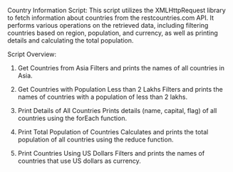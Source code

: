 Country Information Script:
This script utilizes the XMLHttpRequest library to fetch information about countries from the restcountries.com API. It performs various operations on the retrieved data, including filtering countries based on region, population, and currency, as well as printing details and calculating the total population.

Script Overview:
1. Get Countries from Asia
Filters and prints the names of all countries in Asia.

2. Get Countries with Population Less than 2 Lakhs
Filters and prints the names of countries with a population of less than 2 lakhs.

3. Print Details of All Countries
Prints details (name, capital, flag) of all countries using the forEach function.

4. Print Total Population of Countries
Calculates and prints the total population of all countries using the reduce function.

5. Print Countries Using US Dollars
Filters and prints the names of countries that use US dollars as currency.
